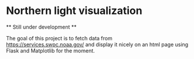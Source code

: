 # Northern light visualization

** Still under development **

The goal of this project is to fetch data from <https://services.swpc.noaa.gov/> and display it nicely on an html page using Flask and Matplotlib for the moment.
